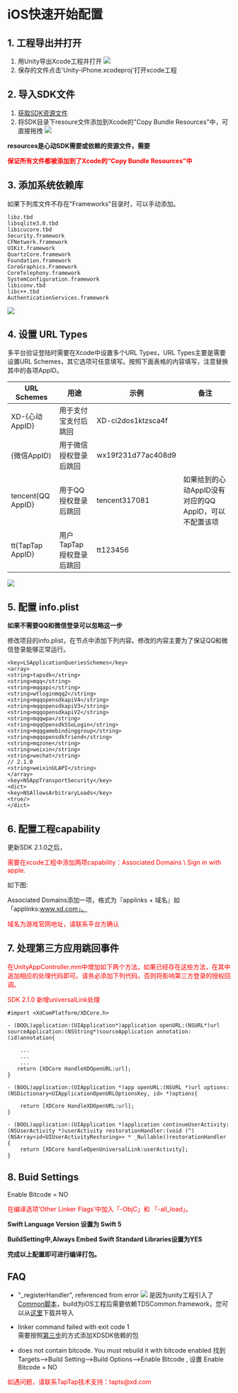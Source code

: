 # iOS快速开始配置

## 1. 工程导出并打开

1. 用Unity导出Xcode工程并打开
![](http://qnblog.ijemy.com/xd_unity_ios_release.png)
2. 保存的文件点击'Unity-iPhone.xcodeproj'打开xcode工程

## 2. 导入SDK文件

1. [获取SDK资源文件](#)
2. 将SDK目录下resoure文件添加到Xcode的"Copy Bundle Resources"中，可直接拖拽
![](http://qnblog.ijemy.com/xd_ios_import.png)

**resources是心动SDK需要或依赖的资源文件，需要<p style="color:red">保证所有文件都被添加到了Xcode的“Copy Bundle Resources”中</p>**


## 3. 添加系统依赖库
如果下列库文件不存在"Frameworks"目录时，可以手动添加。

```
libz.tbd
libsqlite3.0.tbd
libicucore.tbd
Security.framework
CFNetwork.framework
UIKit.framework
QuartzCore.framework
Foundation.framework
CoreGraphics.Framework
CoreTelephony.framework
SystemConfiguration.framework
libiconv.tbd
libc++.tbd
AuthenticationServices.framework
```
![](http://qnblog.ijemy.com/xd_ios_import_01.png)


## 4. 设置 URL Types

多平台验证登陆时需要在Xcode中设置多个URL Types，URL Types主要是需要设置URL Schemes，其它选项可任意填写。按照下面表格的内容填写，注意替换其中的各项AppID。

URL Schemes | 用途 |示例 |备注
---|---|---|---|
XD-{心动AppID}|用于支付宝支付后跳回|XD-ci2dos1ktzsca4f
{微信AppID}| 用于微信授权登录后跳回|wx19f231d77ac408d9
tencent{QQ AppID}|用于QQ授权登录后跳回|tencent317081|如果给到的心动AppID没有对应的QQ AppID，可以不配置该项
tt{TapTap AppID}|用户TapTap授权登录后跳回|tt123456

![](http://qnblog.ijemy.com/xd_ios_urltype.png)

## 5. 配置 info.plist

**如果不需要QQ和微信登录可以忽略这一步**  

修改项目的info.plist，在<dict>节点中添加下列内容。修改的内容主要为了保证QQ和微信登录能够正常运行。

```
<key>LSApplicationQueriesSchemes</key>
<array>
<string>tapsdk</string>
<string>mqq</string>
<string>mqqapi</string>
<string>wtloginmqq2</string>
<string>mqqopensdkapiV4</string>
<string>mqqopensdkapiV3</string>
<string>mqqopensdkapiV2</string>
<string>mqqwpa</string>
<string>mqqOpensdkSSoLogin</string>
<string>mqqgamebindinggroup</string>
<string>mqqopensdkfriend</string>
<string>mqzone</string>
<string>weixin</string>
<string>wechat</string>
// 2.1.0
<string>weixinULAPI</string>
</array>
<key>NSAppTransportSecurity</key>
<dict>
<key>NSAllowsArbitraryLoads</key>
<true/>
</dict>

```



## 6. 配置工程capability

更新SDK 2.1.0之后，
<p style="color:red">需要在xcode工程中添加两项capability：Associated Domains \ Sign in with apple.</p>

如下图:



Associated Domains添加一项，格式为『applinks + 域名』如「applinks:www.xd.com」。
<p style="color:red">域名为游戏官网地址，请联系平台方确认</p>

## 7. 处理第三方应用跳回事件

<p style="color:red">
在UnityAppController.mm中增加如下两个方法，如果已经存在这些方法，在其中追加相应的处理代码即可。请务必添加下列代码，否则将影响第三方登录的授权回调。
</p>

<p style="color:red">SDK 2.1.0 新增universalLink处理</p>

```
#import <XdComPlatform/XDCore.h>
```

```
- (BOOL)application:(UIApplication*)application openURL:(NSURL*)url sourceApplication:(NSString*)sourceApplication annotation:(id)annotation{

	...
	...
    ...
   return [XDCore HandleXDOpenURL:url];
}

- (BOOL)application:(UIApplication *)app openURL:(NSURL *)url options:(NSDictionary<UIApplicationOpenURLOptionsKey, id> *)options{

    return [XDCore HandleXDOpenURL:url];
}

- (BOOL)application:(UIApplication *)application continueUserActivity:(NSUserActivity *)userActivity restorationHandler:(void (^)(NSArray<id<UIUserActivityRestoring>> * _Nullable))restorationHandler {
    return [XDCore handleOpenUniversalLink:userActivity];
}
```

## 8. Buid Settings

Enable Bitcode = NO

<p style="color:red">在编译选项‘Other Linker Flags’中加入「-ObjC」和 「-all_load」。</p>

**Swift Language Version 设置为 Swift 5**

**BuildSetting中,Always Embed Swift Standard Libraries设置为YES**

**完成以上配置即可进行编译打包。**

## FAQ

- "_registerHandler", referenced from error
	![](http://qnblog.ijemy.com/xd_ios_build_error_01.png)
	是因为unity工程引入了[Common脚本]()，build为iOS工程后需要依赖TDSCommon.framework，您可以从[这里]()下载并导入

- linker command failed with exit code 1  
	需要按照[第三步](# "3. 添加系统依赖库")的方式添加XDSDK依赖的包

- does not contain bitcode. You must rebuild it with bitcode enabled
	找到Targets-->Build Setting-->Build Options-->Enable Bitcode , 设置 Enable Bitcode = NO

<p style="color:red">如遇问题，请联系TapTap技术支持：tapts@xd.com</p>
